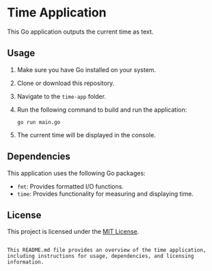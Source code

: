 # Time Application

This Go application outputs the current time as text.

## Usage

1. Make sure you have Go installed on your system.
2. Clone or download this repository.
3. Navigate to the `time-app` folder.
4. Run the following command to build and run the application:

   ```shell
   go run main.go
   ```

5. The current time will be displayed in the console.

## Dependencies

This application uses the following Go packages:

- `fmt`: Provides formatted I/O functions.
- `time`: Provides functionality for measuring and displaying time.

## License

This project is licensed under the [MIT License](LICENSE).
```

This README.md file provides an overview of the time application, including instructions for usage, dependencies, and licensing information.
